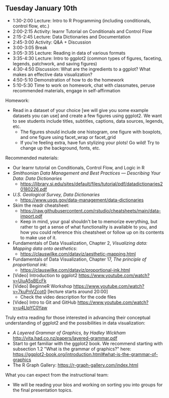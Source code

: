 ## Tuesday January 10th

  * 1:30-2:00 Lecture: Intro to R Programming (including conditionals, control flow, etc.)
  * 2:00-2:15 Activity: learnr Tutorial on Conditionals and Control Flow
  * 2:15-2:45 Lecture: Data Dictionaries and Documentation
  * 2:45-3:00 Activity: Q&A + Discussion
  * 3:00-3:05 Break
  * 3:05-3:35 Lecture: Reading in data of various formats
  * 3:35-4:30 Lecture: Intro to ggplot2 (common types of figures, faceting, legends, patchwork, and saving figures)
  * 4:30-4:50 Discussion: What are the ingredients to a ggplot? What makes an effective data visualization?
  * 4:50-5:10 Demonstration of how to do the homework
  * 5:10-5:30 Time to work on homework, chat with classmates, peruse recommended materials, engage in self-affirmation
  
Homework: 

  - Read in a dataset of your choice [we will give you some example datasets you can use] and create a few figures using ggplot2. We want to see students include titles, subtitles, captions, data sources, legends, etc.
    - The figures should include one histogram, one figure with boxplots, and one figure using facet_wrap or facet_grid
    - If you're feeling extra, have fun stylizing your plots!  Go wild!  Try to change up the background, fonts, etc. 

Recommended materials: 
  
  - Our learnr tutorial on Conditionals, Control Flow, and Logic in R
  - *Smithsonian Data Management and Best Practices — Describing Your Data: Data Dictionaries*
    - https://library.si.edu/sites/default/files/tutorial/pdf/datadictionaries20180226.pdf
  - *U.S. Geological Survey, Data Dictionaries*
    - https://www.usgs.gov/data-management/data-dictionaries
  - Skim the readr cheatsheet: 
    - https://raw.githubusercontent.com/rstudio/cheatsheets/main/data-import.pdf 
    - Keep in mind, your goal shouldn't be to memorize everything, but rather to 
      get a sense of what functionality is available to you, and how you could 
      reference this cheatsheet or follow up on its contents to make use of it. 
  - Fundamentals of Data Visualization, Chapter 2, *Visualizing data: Mapping data onto aesthetics*:
    - https://clauswilke.com/dataviz/aesthetic-mapping.html 
  - Fundamentals of Data Visualization, Chapter 17, *The principle of proportional ink*:
    - https://clauswilke.com/dataviz/proportional-ink.html
  - [Video] Introduction to ggplot2 https://www.youtube.com/watch?v=UiuA5sBEcFk 
  - [Video] BeginneR Workshop https://www.youtube.com/watch?v=7kuPnVZcot0 [lecture starts around 20:00]
    - Check the video description for the code files 
  - [Video] Intro to Git and GitHub https://www.youtube.com/watch?v=u4LIpYC0Yaw 
    
Truly extra reading for those interested in advancing their conceptual understanding of ggplot2 and the possibilities in data visualization: 

  - *A Layered Grammar of Graphics, by Hadley Wickham* http://vita.had.co.nz/papers/layered-grammar.pdf
  - Start to get familiar with the ggplot2 book. We recommend starting with 
  subsection 1.2 "What is the grammar of graphics?" here: 
  https://ggplot2-book.org/introduction.html#what-is-the-grammar-of-graphics
  - The R Graph Gallery: https://r-graph-gallery.com/index.html 
  

What you can expect from the instructional team: 

  - We will be reading your bios and working on sorting you into groups for the final
  presentation topics.
  